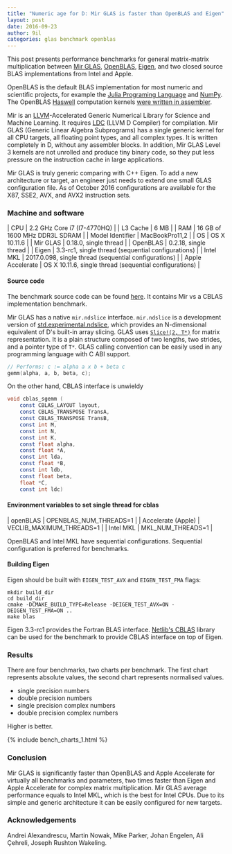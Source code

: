 ```yaml
---
title: "Numeric age for D: Mir GLAS is faster than OpenBLAS and Eigen"
layout: post
date: 2016-09-23
author: 9il
categories: glas benchmark openblas
---
```


This post presents performance benchmarks for general matrix-matrix multiplication
between [Mir GLAS](https://github.com/libmir/mir), [OpenBLAS](https://github.com/xianyi/OpenBLAS),
[Eigen](http://eigen.tuxfamily.org/), and two closed source BLAS implementations from Intel and Apple.

OpenBLAS is the default BLAS implementation for most numeric and scientific projects, for example the [Julia Programing Language](http://julialang.org/) and [NumPy](http://www.numpy.org/).
The OpenBLAS [Haswell](https://en.wikipedia.org/wiki/Haswell_(microarchitecture)) computation kernels [were written in assembler](https://github.com/xianyi/OpenBLAS/blob/develop/kernel/x86_64/sgemm_kernel_16x4_haswell.S).

Mir is an [LLVM](http://llvm.org/)-Accelerated Generic Numerical Library for Science and Machine Learning. It requires [LDC](https://github.com/ldc-developers/ldc) (LLVM D Compiler) for compilation.
Mir GLAS (Generic Linear Algebra Subprograms) has a single generic kernel for all CPU targets, all floating point types, and all complex types.
It is written completely in D, without any assembler blocks.
In addition, Mir GLAS Level 3 kernels are not unrolled and produce tiny binary code, so they put less pressure on the instruction cache in large applications.

Mir GLAS is truly generic comparing with C++ Eigen.
To add a new architecture or target, an engineer just needs to extend one small GLAS configuration file.
As of October 2016 configurations are available for the X87, SSE2, AVX, and AVX2 instruction sets.

### Machine and software

| CPU | 2.2 GHz Core i7 (I7-4770HQ) |
| L3 Cache | 6 MB |
| RAM | 16 GB of 1600 MHz DDR3L SDRAM |
| Model Identifier | MacBookPro11,2 |
| OS | OS X 10.11.6 |
| Mir GLAS | 0.18.0, single thread |
| OpenBLAS | 0.2.18, single thread |
| Eigen | 3.3-rc1, single thread (sequential configurations) |
| Intel MKL | 2017.0.098, single thread (sequential configurations) |
| Apple Accelerate | OS X 10.11.6, single thread (sequential configurations) |

#### Source code
The benchmark source code can be found [here](https://github.com/libmir/mir/blob/master/benchmarks/glas/gemm_report.d).
It contains Mir vs a CBLAS implementation benchmark.

Mir GLAS has a native `mir.ndslice` interface. `mir.ndslice` is a development version of 
[std.experimental.ndslice](http://dlang.org/phobos/std_experimental_ndslice.html),
which provides an N-dimensional equivalent of D's built-in array slicing.
GLAS uses [`Slice!(2, T*)`](http://dlang.org/phobos/std_experimental_ndslice_slice.html#.Slice) for matrix representation. It is a plain structure
composed of two lengths, two strides, and a pointer type of `T*`.
GLAS calling convention can be easily used in any programming language with C ABI support.

```d
// Performs: c := alpha a x b + beta c
gemm(alpha, a, b, beta, c);
```

On the other hand, CBLAS interface is unwieldy

```d
void cblas_sgemm (
	const CBLAS_LAYOUT layout,
	const CBLAS_TRANSPOSE TransA,
	const CBLAS_TRANSPOSE TransB,
	const int M,
	const int N,
	const int K,
	const float alpha,
	const float *A,
	const int lda,
	const float *B,
	const int ldb,
	const float beta,
	float *C,
	const int ldc)
```

#### Environment variables to set single thread for cblas

| openBLAS | OPENBLAS_NUM_THREADS=1 |
| Accelerate (Apple) | VECLIB_MAXIMUM_THREADS=1 |
| Intel MKL | MKL_NUM_THREADS=1 |

OpenBLAS and Intel MKL have sequential configurations. Sequential configuration is preferred for benchmarks.

#### Building Eigen

Eigen should be built with `EIGEN_TEST_AVX` and `EIGEN_TEST_FMA` flags:
```
mkdir build_dir
cd build_dir
cmake -DCMAKE_BUILD_TYPE=Release -DEIGEN_TEST_AVX=ON -DEIGEN_TEST_FMA=ON ..
make blas
```
Eigen 3.3-rc1 provides the Fortran BLAS interface.
[Netlib's CBLAS](http://www.netlib.org/blas/#_cblas) library can be used for the benchmark to provide CBLAS interface on top of Eigen.

### Results

There are four benchmarks, two charts per benchmark. The first chart represents absolute values, the second chart represents normalised values. 

 - single precision numbers
 - double precision numbers
 - single precision complex numbers
 - double precision complex numbers

Higher is better.

{% include bench_charts_1.html %}

### Conclusion

Mir GLAS is significantly faster than OpenBLAS and Apple Accelerate for virtually all benchmarks and parameters,
two times faster than Eigen and Apple Accelerate for complex matrix multiplication.
Mir GLAS average performance equals to Intel MKL, which is the best for Intel CPUs.
Due to its simple and generic architecture it can be easily configured for new targets.

### Acknowledgements
Andrei Alexandrescu, Martin Nowak, Mike Parker, Johan Engelen, Ali Çehreli, Joseph Rushton Wakeling.
